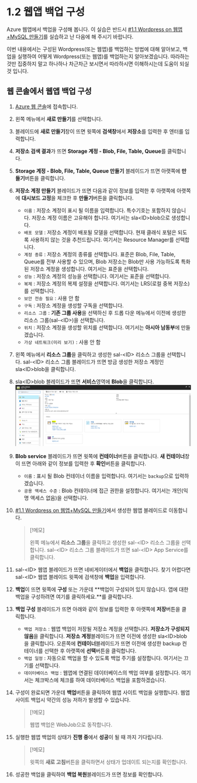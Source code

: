 # 1.2 웹앱 백업 구성
Azure 웹앱에서 백업을 구성해 봅니다. 이 실습은 반드시 [#1.1 Wordpress on 웹앱+MySQL 만들기](https://github.com/krazure/hands-on-lab/blob/master/SAL%201711%20Azure%20%EC%9B%B9%EC%95%B1%EA%B3%BC%20%EB%84%A4%ED%8A%B8%EC%9B%8C%ED%81%AC%20%EB%94%94%EC%9E%90%EC%9D%B8%2C%20%EA%B7%B8%EB%A6%AC%EA%B3%A0%20%EB%A6%AC%EB%88%85%EC%8A%A4/1.1%20Wordpress%20on%20%EC%9B%B9%EC%95%B1%2BMySQL%20%EB%A7%8C%EB%93%A4%EA%B8%B0.md)를 실습하고 난 다음에 해 주시기 바랍니다.

이번 내용에서는 구성된 Wordpress(또는 웹앱)를 백업하는 방법에 대해 알아보고, 백업을 실행하여 어떻게 Wordpress(또는 웹앱)를 백업하는지 알아보겠습니다. 따라하는 것만 집중하지 말고 하나하나 차근차근 보시면서 따라하시면 이해하시는데 도움이 되실 것 입니다.

## 웹 콘솔에서 웹앱 백업 구성
1. [Azure 웹 콘솔](https://portal.azure.com)에 접속합니다.

2. 왼쪽 메뉴에서 **새로 만들기**를 선택합니다.

3. 블레이드에 **새로 만들기**창이 뜨면 윗쪽에 **검색창**에서 **저장소**를 입력한 후 엔터를 입력합니다.

4. **저장소 검색 결과**가 뜨면 **Storage 계정 - Blob, File, Table, Queue**를 클릭합니다.

5. **Storage 계정 - Blob, File, Table, Queue 만들기** 블레이드가 뜨면 아랫쪽에 **만들기**버튼을 클릭합니다.

6. **저장소 계정 만들기** 블레이드가 뜨면 다음과 같이 정보를 입력한 후 아랫쪽에 아랫쪽에 **대시보드 고정**을 체크한 후 **만들기**버튼을 클릭합니다.
    - `이름` : 저장소 계정이 표시 될 이름을 입력합니다. 특수기호는 포함하지 않습니다. 저장소 계정 이름은 고유해야 합니다. 여기서는 sla&lt;ID&gt;blob으로 생성합니다.
    - `배포 모델` : 저장소 계정이 배포될 모델을 선택합니다. 현재 클래식 포털은 되도록 사용하지 않는 것을 추천드립니다. 여기서는 Resource Manager를 선택합니다.
    - `계정 종류` : 저장소 계정의 종류를 선택합니다. 표준은 Blob, File, Table, Queue를 전부 사용할 수 있으며, Blob 저장소는 Blob만 사용 가능하도록 특화된 저장소 계정을 생성합니다. 여기서는 표준을 선택합니다.
    - `성능` : 저장소 계정의 성능을 선택합니다. 여기서는 표준을 선택합니다.
    - `복제` : 저장소 계정의 복제 설정을 선택합니다. 여기서는 LRS(로컬 중복 저장소)를 선택합니다.
    - `보안 전송 필요` : 사용 안 함
    - `구독` : 저장소 계정을 생성할 구독을 선택합니다.
    - `리소스 그룹` : **기존 그룹 사용**을 선택하신 후 드롭 다운 메뉴에서 이전에 생성한 리소스 그룹(sal-&lt;ID&gt;)을 선택합니다.
    - `위치` : 저장소 계정을 생성할 위치를 선택합니다. 여기서는 **아시아 남동부**에 만들겠습니다.
    - `가상 네트워크(미리 보기)` : 사용 안 함

7. 왼쪽 메뉴에서 **리소스 그룹**을 클릭하고 생성한 sal-&lt;ID&gt; 리소스 그룹을 선택합니다. sal-&lt;ID&gt; 리소스 그룹 블레이드가 뜨면 방금 생성한 저장소 계정인 sla&lt;ID&gt;blob을 클릭합니다.

8. sla&lt;ID&gt;blob 블레이드가 뜨면 **서비스**영역에 **Blob**을 클릭합니다.
![Blob 스크린샷](./image/1.2_blob_8.PNG)

9. **Blob service** 블레이드가 뜨면 윗쪽에 **컨테이너**버튼을 클릭합니다. **새 컨테이너**창이 뜨면 아래와 같이 정보를 입력한 후 **확인**버튼을 클릭합니다.
    - `이름` : 표시 될 Blob 컨테이너 이름을 입력합니다. 여기서는 `backup`으로 입력하겠습니다.
    - `공용 액세스 수준` : Blob 컨테이너에 접근 권한을 설정합니다. 여기서는 개인(익명 액세스 없음)을 선택합니다.

10. [#1.1 Wordpress on 웹앱+MySQL 만들기](https://github.com/krazure/hands-on-lab/blob/master/SAL%201711%20Azure%20%EC%9B%B9%EC%95%B1%EA%B3%BC%20%EB%84%A4%ED%8A%B8%EC%9B%8C%ED%81%AC%20%EB%94%94%EC%9E%90%EC%9D%B8%2C%20%EA%B7%B8%EB%A6%AC%EA%B3%A0%20%EB%A6%AC%EB%88%85%EC%8A%A4/1.1%20Wordpress%20on%20%EC%9B%B9%EC%95%B1%2BMySQL%20%EB%A7%8C%EB%93%A4%EA%B8%B0.md)에서 생성한 웹앱 블레이드로 이동합니다.
    > [!메모]
    >
    > 왼쪽 메뉴에서 **리소스 그룹**을 클릭하고 생성한 sal-&lt;ID&gt; 리소스 그룹을 선택합니다. sal-&lt;ID&gt; 리소스 그룹 블레이드가 뜨면 sal-&lt;ID&gt; App Service를 클릭합니다.

11. sal-&lt;ID&gt; 웹앱 블레이드가 뜨면 네비게이터에서 **백업**을 클릭합니다. 찾기 어렵다면 sal-&lt;ID&gt; 웹앱 블레이드 윗쪽에 검색창에 **백업**을 입력합니다.

12. **백업**이 뜨면 윗쪽에 **구성** 또는 가운데 **백업이 구성되어 있지 않습니다. 앱에 대한 백업을 구성하려면 여기를 클릭하세요.**를 클릭합니다.

13. **백업 구성** 블레이드가 뜨면 아래와 같이 정보를 입력한 후 아랫쪽에 **저장**버튼을 클릭합니다.
    - `백업 저장소` : 웹앱 백업이 저장될 저장소 계정을 선택합니다. **저장소가 구성되지 않음**을 클릭합니다. **저장소 계정**블레이드가 뜨면 이전에 생성한 sla&lt;ID&gt;blob을 클릭합니다. 오른쪽에 **컨테이너**블레이드가 뜨면 이전에 생성한 backup 컨테이너를 선택한 후 아랫쪽에 **선택**버튼을 클릭합니다.
    - `백업 일정` : 자동으로 백업을 할 수 있도록 백업 주기를 설정합니다. 여기서는 끄기를 선택합니다.
    - `데이터베이스 백업` : 웹앱에 연결된 데이터베이스의 백업 여부를 설정합니다. 여기서는 체크박스에 체크를 하여 데이터베이스 백업을 포함하겠습니다.

14. 구성이 완료되면 가운데 **백업**버튼을 클릭하여 웹앱 사이트 백업을 실행합니다. 웹앱 사이트 백업시 약간의 성능 저하가 발생할 수 있습니다.
    > [!메모]
    >
    > 웹앱 백업은 WebJob으로 동작합니다.

15. 실행한 웹앱 백업의 상태가 **진행 중**에서 **성공**이 될 때 까지 기다립니다.
    > [!메모]
    >
    > 윗쪽의 **새로 고침**버튼을 클릭하면서 상태가 업데이트 되는지를 확인합니다.

16. 성공한 백업을 클릭하여 **백업 복원**블레이드가 뜨면 정보를 확인합니다.